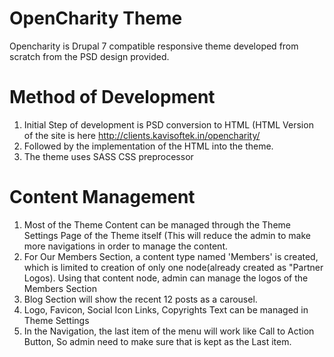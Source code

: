 # OpenCharity Theme

Opencharity is  Drupal 7 compatible responsive theme developed from scratch from the PSD design provided.

# Method of Development
1. Initial Step of development is PSD conversion to HTML (HTML Version of the site is here http://clients.kavisoftek.in/opencharity/
2. Followed by the implementation of the HTML into the theme.
3. The theme uses SASS CSS preprocessor

# Content Management
1. Most of the Theme Content can be managed through the Theme Settings Page of the Theme itself (This will reduce the admin to make more navigations in order to manage the content.
2. For Our Members Section, a content type named 'Members' is created, which is limited to creation of only one node(already created as "Partner Logos). Using that content node, admin can manage the logos of the Members Section
3. Blog Section will show the recent 12 posts as a carousel.
4. Logo, Favicon, Social Icon Links, Copyrights Text can be managed in Theme Settings
5. In the Navigation, the last item of the menu will work like Call to Action Button, So admin need to make sure that is kept as the Last item.
